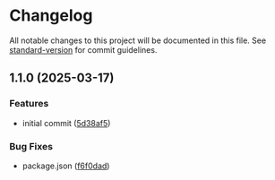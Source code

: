 # Changelog

All notable changes to this project will be documented in this file. See [standard-version](https://github.com/conventional-changelog/standard-version) for commit guidelines.

## 1.1.0 (2025-03-17)


### Features

* initial commit ([5d38af5](https://github.com/yourusername/dig-nat-tools/commit/5d38af5ffd1f1d203dd0a53d90f1b841830258b0))


### Bug Fixes

* package.json ([f6f0dad](https://github.com/yourusername/dig-nat-tools/commit/f6f0dad04272feab6b6b35e2f88f943c3d655424))
